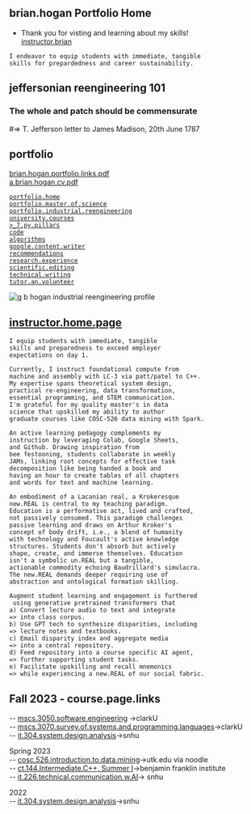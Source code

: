  ## brian.hogan Portfolio Home  
- Thank you for visting and  learning about my skills!  
[instructor.brian](https://github.com/bbe2/instructor.brian)   
```
I endeavor to equip students with immediate, tangible  
skills for prepardedness and career sustainability.  
```

## jeffersonian reengineering 101  
### The whole and patch should be commensurate  
#=> T. Jefferson letter to James Madison, 20th June 1787  
 
## portfolio  
[brian.hogan.portfolio.links.pdf](https://github.com/bbe2/portfolio/files/12655699/brian.hogan.portfolio.links.pdf)  
[a.brian.hogan.cv.pdf](https://github.com/bbe2/portfolio/files/12783976/a.brian.hogan.cv.pdf)  

[`portfolio.home`](https://github.com/bbe2/portfolio)  
[`portfolio.master.of.science`](https://github.com/bbe2/portfolio/tree/master_portfolio)  
[`portfolio.industrial.reengineering`](https://github.com/bbe2/portfolio/tree/reengineering)  
[`university.courses`](https://github.com/bbe2/instructor.brian)  
[`>_7.py.pillars`](https://github.com/bbe2/portfolio/tree/%3E_7_Pillars_of_Python)   
[`code`](https://github.com/bbe2/portfolio/tree/code)  
[`algorithms`](https://github.com/bbe2/professor.full.brain/tree/algorithms)  
[`google.content.writer`](https://github.com/bbe2/portfolio/tree/tech_curriculum_an_GwG)  
[`recommendations`](https://github.com/bbe2/portfolio/tree/reference_recommend)    
[`research.experience`](https://github.com/bbe2/portfolio/tree/research_experience )  
[`scientific.editing`](https://github.com/bbe2/portfolio/tree/scientific_edit)  
[`technical.writing`](https://github.com/bbe2/portfolio/tree/tech_write)  
[`tutor.an.volunteer`](https://github.com/bbe2/portfolio/tree/tutor_volunteer)  


![g b hogan industrial reengineering profile](https://github.com/bbe2/portfolio/assets/59778456/496379b6-e566-43da-938c-6d8e7f2e4142)  




## [instructor.home.page](https://github.com/bbe2/instructor.brian)  
```
I equip students with immediate, tangible
skills and preparedness to exceed employer
expectations on day 1. 

Currently, I instruct foundational compute from
machine and assembly with LC-3 via patt/patel to C++.
My expertise spans theoretical system design,
practical re-engineering, data transformation,
essential programming, and STEM communication.
I'm grateful for my quality master's in data
science that upskilled my ability to author
graduate courses like COSC-526 data mining with Spark.

An active learning pedagogy complements my
instruction by leveraging Colab, Google Sheets,
and Github. Drawing inspiration from
bee festooning, students collaborate in weekly
JAMs, linking root concepts for effective task
decomposition like being handed a book and
having an hour to create tables of all chapters
and words for text and machine learning.

An embodiment of a Lacanian real, a Krokeresque
new.REAL is central to my teaching paradigm.
Education is a performative act, lived and crafted,
not passively consumed. This paradigm challenges
passive learning and draws on Arthur Kroker's
concept of body drift, i.e., a blend of humanity
with technology and Foucault's active knowledge
structures. Students don't absorb but actively
shape, create, and immerse themselves. Education
isn't a symbolic un.REAL but a tangible,
actionable commodity echoing Baudrillard's simulacra.
The new.REAL demands deeper requiring use of
abstraction and ontological formation skilling.

Augment student learning and engagement is furthered
 using generative pretrained transformers that
a) Convert lecture audio to text and integrate
=> into class corpus.
b) Use GPT tech to synthesize disparities, including
=> lecture notes and textbooks.
c) Email disparity index and aggregate media
=> into a central repository.  
d) Feed repository into a course specific AI agent,
=> further supporting student tasks.
e) Facilitate upskilling and recall mnemonics
=> while experiencing a new.REAL of our social fabric.

```

## Fall 2023 - course.page.links  
-- [mscs.3050.software.engineering](https://github.com/bbe2/instructor.brian/tree/mscs.3070.survey.of.systems.and.programming.languages) ->clarkU  
-- [mscs.3070.survey.of.systems.and.programming.languages](https://github.com/bbe2/instructor.brian/tree/mscs.3070.survey.of.systems.and.programming.languages)->clarkU  
-- [it.304.system.design.analysis](https://github.com/bbe2/instructor.brian/tree/it.304.fall.2023)->snhu  

Spring 2023  
-- [cosc.526.introduction.to.data.mining](https://github.com/bbe2/professor/tree/cosc.526.intro.to.data.Mining.utk.edu)->utk.edu via noodle  
-- [ct.144.Intermediate.C++, Summer I](https://github.com/bbe2/professor/tree/ct.144.intermedat.C%2B%2B)->benjamin franklin institute  
-- [it.226.technical.communication.w.AI](https://github.com/bbe2/professor/tree/it.226.technical.communication.w.ai)-> snhu  

2022  
-- [it.304.system.design.analysis](https://github.com/bbe2/IT.304.Fall.2022)->snhu  


